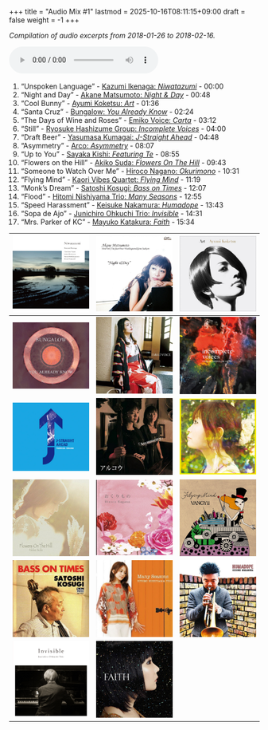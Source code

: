 +++
title = "Audio Mix #1"
lastmod = 2025-10-16T08:11:15+09:00
draft = false
weight = -1
+++

_Compilation of audio excerpts from 2018-01-26 to 2018-02-16._

<audio controls preload="metadata">
<source src="/audio/compilation-1.mp3" type="audio/mpeg">
This browser does not support the audio element.
</audio>

1.  “Unspoken Language” - [Kazumi Ikenaga: _Niwatazumi_](https://www.jazzofjapan.com/p/kazumi-ikenaga-niwatazumi) - 00:00
2.  “Night and Day” - [Akane Matsumoto: _Night &amp; Day_](https://www.jazzofjapan.com/p/akane-matsumoto-night-and-day) - 00:48
3.  “Cool Bunny” - [Ayumi Koketsu: _Art_](https://www.jazzofjapan.com/p/ayumi-koketsu-art) - 01:36
4.  “Santa Cruz” - [Bungalow: _You Already Know_](https://www.jazzofjapan.com/p/bungalow-you-already-know) - 02:24
5.  “The Days of Wine and Roses” - [Emiko Voice: _Carta_](https://www.jazzofjapan.com/p/emiko-voice-carta) - 03:12
6.  “Still” - [Ryosuke Hashizume Group: _Incomplete Voices_](https://www.jazzofjapan.com/p/ryosuke-hashizume-group-incomplete-voices) - 04:00
7.  “Draft Beer” - [Yasumasa Kumagai: _J-Straight Ahead_](https://www.jazzofjapan.com/p/yasumasa-kumagai-j-straight-ahead) - 04:48
8.  “Asymmetry” - [Arco: _Asymmetry_](https://www.jazzofjapan.com/p/arco-asymmetry) - 08:07
9.  “Up to You” - [Sayaka Kishi: _Featuring Te_](https://www.jazzofjapan.com/p/sayaka-kishi-featuring-te) - 08:55
10. “Flowers on the Hill” - [Akiko Suda: _Flowers On The Hill_](https://www.jazzofjapan.com/p/akiko-suda-flowers-on-the-hill) - 09:43
11. “Someone to Watch Over Me” - [Hiroco Nagano: _Okurimono_](https://www.jazzofjapan.com/p/hiroco-nagano-okurimono) - 10:31
12. “Flying Mind” - [Kaori Vibes Quartet: _Flying Mind_](https://www.jazzofjapan.com/p/kaori-vibes-quartet-flying-mind) - 11:19
13. “Monk’s Dream” - [Satoshi Kosugi: _Bass on Times_](https://www.jazzofjapan.com/p/satoshi-kosugi-bass-on-times) - 12:07
14. “Flood” - [Hitomi Nishiyama Trio: _Many Seasons_](https://www.jazzofjapan.com/p/hitomi-nishiyama-trio-many-seasons) - 12:55
15. “Speed Harassment” - [Keisuke Nakamura: _Humadope_](https://www.jazzofjapan.com/p/keisuke-nakamura-humadope) - 13:43
16. “Sopa de Ajo” - [Junichiro Ohkuchi Trio: _Invisible_](https://www.jazzofjapan.com/p/junichiro-ohkuchi-trio-invisible) - 14:31
17. “Mrs. Parker of KC” - [Mayuko Katakura: _Faith_](https://www.jazzofjapan.com/p/mayuko-katakura-faith) - 15:34

| ![](/images/kazumiikenaga-niwatazumi-460.jpeg)       | ![](/images/akanematsumoto-night-460.jpeg)        | ![](/images/ayumikoketsu-art-460.jpeg)                  |
|------------------------------------------------------|---------------------------------------------------|---------------------------------------------------------|
| ![](/images/bungalow-youalreadyknow-460.jpeg)        | ![](/images/emikovoice-carta-square-460.jpeg)     | ![](/images/ryosukehashizume-incompletevoices-460.jpeg) |
| ![](/images/yasumasakumagai-jstraightahead-460.jpeg) | ![](/images/arco-asymmetry-460.jpeg)              | ![](/images/sayakakishi-featte-460.jpeg)                |
| ![](/images/akikosuda-flowersonthehill-460.jpeg)     | ![](/images/hiroconagano-okurimono-460.jpeg)      | ![](/images/kaorinakajima-flyingmind-460.jpeg)          |
| ![](/images/satoshikosugi-bassontimes-460.jpeg)      | ![](/images/hitominishiyama-manyseasons-460.jpeg) | ![](/images/keisukenakamura-humadope-460.jpeg)          |
| ![](/images/junichiroohkuchi-invisible-460.jpeg)     | ![](/images/mayukokatakura-faith-460.jpeg)        |                                                         |
